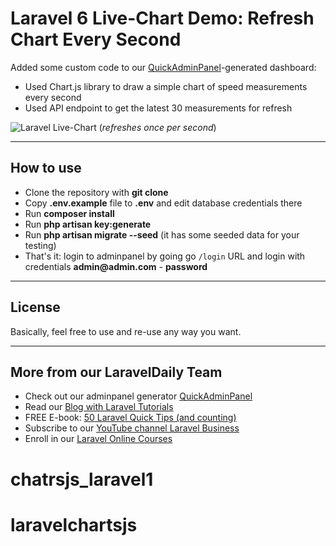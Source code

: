 # Laravel 6 Live-Chart Demo: Refresh Chart Every Second

Added some custom code to our [QuickAdminPanel](https://quickadminpanel.com)-generated dashboard:

- Used Chart.js library to draw a simple chart of speed measurements every second
- Used API endpoint to get the latest 30 measurements for refresh

![Laravel Live-Chart](https://laraveldaily.com/wp-content/uploads/2019/12/Screen-Shot-2019-12-18-at-10.23.13-AM.png)
(_refreshes once per second_)

- - - - -

## How to use

- Clone the repository with __git clone__
- Copy __.env.example__ file to __.env__ and edit database credentials there
- Run __composer install__
- Run __php artisan key:generate__
- Run __php artisan migrate --seed__ (it has some seeded data for your testing)
- That's it: login to adminpanel by going go `/login` URL and login with credentials __admin@admin.com__ - __password__


- - - - -

## License

Basically, feel free to use and re-use any way you want.

- - - - -

## More from our LaravelDaily Team

- Check out our adminpanel generator [QuickAdminPanel](https://quickadminpanel.com)
- Read our [Blog with Laravel Tutorials](https://laraveldaily.com)
- FREE E-book: [50 Laravel Quick Tips (and counting)](https://laraveldaily.com/free-e-book-40-laravel-quick-tips-and-counting/)
- Subscribe to our [YouTube channel Laravel Business](https://www.youtube.com/channel/UCTuplgOBi6tJIlesIboymGA)
- Enroll in our [Laravel Online Courses](https://laraveldaily.teachable.com/)
# chatrsjs_laravel1
# laravelchartsjs
